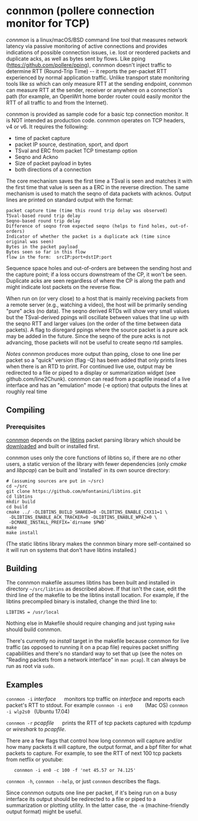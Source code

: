 # connmon (pollere connection monitor for TCP)

_connmon_ is a linux/macOS/BSD command line tool that measures network
latency via passive monitoring of active connections and provides indications
of possible connection issues, i.e. lost or reordered packets and duplicate acks,
as well as bytes sent by flows. Like pping (https://github.com/pollere/pping),
connmon doesn't inject traffic to determine RTT (Round-Trip Time) -- it
reports the per-packet RTT experienced by normal application traffic.
Unlike transport state monitoring tools like _ss_ which can only measure
RTT at the sending endpoint, connmon can measure RTT at the sender,
receiver or anywhere on a connection's path (for example, an OpenWrt
home border router could easily monitor the RTT of all traffic to and
from the Internet).

 connmon is provided as sample code for a basic tcp connection
 monitor. It is NOT intended as production code.
 connmon operates on TCP headers, v4 or v6. It requires the
 following:
 - time of packet capture
 - packet IP source, destination, sport, and dport
 - TSval and ERC from packet TCP timestamp option
 - Seqno and Ackno
 - Size of packet payload in bytes
 - both directions of a connection
 
 The core mechanism saves the first time a TSval is seen and matches it
 with the first time that value is seen as a ERC in the reverse direction.
 The same mechanism is used to match the seqno of data packets with acknos.
 Output lines are printed on standard output with the format:

    packet capture time (time this round trip delay was observed)
    TSval-based round trip delay
    Seqno-based round trip delay
    Difference of seqno from expected seqno (helps to find holes, out-of-orders)
    Indicator of whether the packet is a duplicate ack (time since original was seen)
    Bytes in the packet payload
    Bytes seen so far in this flow
    flow in the form:  srcIP:port+dstIP:port

Sequence space holes and out-of-orders are between the sending host and the capture point;
if a loss occurs downstream of the CP, it won't be seen. Duplicate acks are seen regardless
of where the CP is along the path and might indicate lost packets on the reverse flow.

When run on (or very close) to a host that is mainly receiving packets from a remote server
(e.g., watching a video), the host will be primarily sending "pure" acks (no data). The 
seqno derived RTDs will show very small values but the TSval-derived ppings will oscillate
between values that line up with the seqno RTT and larger values (on the order of the time
between data packets). A flag to disregard ppings where the source packet is a pure ack may
be added in the future. Since the seqno of the pure acks is not advancing, those packets
will not be useful to create seqno rtd samples.
 
 _Notes_
    connmon produces more output than pping, close to one line per packet so a
 "quick" version (flag -Q) has been added that only prints lines when there is an RTD
 to print.
    For continued live use, output may be redirected to a file or
 piped to a display or summarization widget (see github.com/line2Chunk).
    connmon can read from a pcapfile insead of a live interface and has an "emulation"
 mode (-e option) that outputs the lines at roughly real time



## Compiling ##

### Prerequisites

[connmon](https://github.com/pollere/connmon/) depends on
the [libtins](http://libtins.github.io/) packet parsing library
which should be [downloaded](http://libtins.github.io/download/) and
built or installed first.

connmon uses only the core functions of libtins so, if there are no other
users, a static version of the library with fewer dependencies
(only _cmake_ and _libpcap_) can be built and 'installed' in its own
source directory:
```Shell
# (assuming sources are put in ~/src)
cd ~/src
git clone https://github.com/mfontanini/libtins.git
cd libtins
mkdir build
cd build
cmake ../ -DLIBTINS_BUILD_SHARED=0 -DLIBTINS_ENABLE_CXX11=1 \
 -DLIBTINS_ENABLE_ACK_TRACKER=0 -DLIBTINS_ENABLE_WPA2=0 \
 -DCMAKE_INSTALL_PREFIX=`dirname $PWD`
make
make install
```
(The static libtins library makes the connmon binary more self-contained
so it will run on systems that don't have libtins installed.)

## Building

The connmon makefile assumes libtins has been built and installed in
directory `~/src/libtins` as described above. If that isn't the case,
edit the third line of the makefile to be the libtins install location.
For example, if the libtins precompiled binary is installed, change the
third line to:
```Shell
LIBTINS = /usr/local
```
Nothing else in Makefile should require changing and just typing `make`
should build connmon.

There's currently no _install_ target in the makefile because connmon
for live traffic (as opposed to running it on a pcap file)
requires packet sniffing capabilities and there's no standard way
to set that up (see the notes on "Reading packets from a network
interface" in `man pcap`). It can always be run as root via `sudo`.

## Examples ##

`connmon -i` _interface_ `  ` monitors tcp traffic on _interface_ and reports
each packet's RTT to stdout. For example
   `connmon -i en0    ` (Mac OS)
   `connmon -i wlp2s0 ` (Ubuntu 17.04)

`connmon -r` _pcapfile_ `  ` prints the RTT of tcp packets captured
with _tcpdump_ or _wireshark_ to _pcapfile_.

There are a few flags that control how long connmon will capture and/or how
many packets it will capture, the output format, and a bpf filter for
what packets to capture. For example, to see the RTT of next 100
tcp packets from netflix or youtube:
```Shell
   connmon -i en0 -c 100 -f 'net 45.57 or 74.125'
```
`connmon -h`, `connmon --help`, or just `connmon` describes the flags.

Since connmon outputs one line per packet, if it's being run on a busy
interface its output should be redirected to a file or piped to a
summarization or plotting utility. In the latter case, the `-m`
(machine-friendly output format) might be useful.

